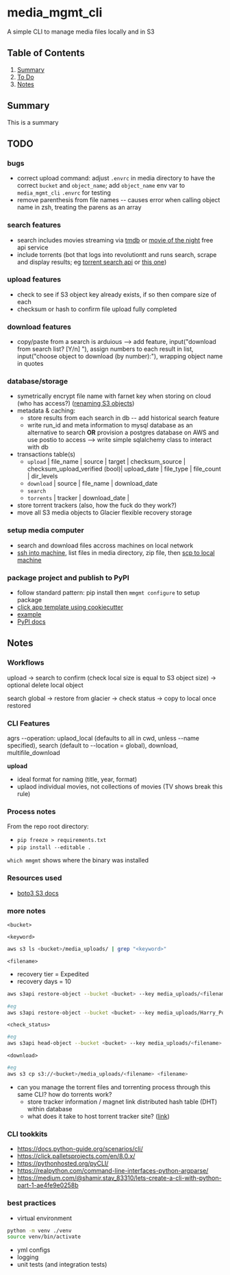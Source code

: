 # media_mgmt_cli
A simple CLI to manage media files locally and in S3

## Table of Contents
1. [Summary](README.md#summary)
2. [To Do](README.md#todo)
3. [Notes](README.md#notes)

## Summary
This is a summary

## TODO
### bugs
- correct upload command: adjust `.envrc` in media directory to have the correct `bucket` and `object_name`; add `object_name` env var to `media_mgmt_cli` `.envrc` for testing
- remove parenthesis from file names -- causes error when calling object name in zsh, treating the parens as an array
### search features
- search includes movies streaming via [tmdb](https://developers.themoviedb.org/3/search/search-movies) or [movie of the night](https://www.movieofthenight.com/about/api) free api service
- include torrents (bot that logs into revolutiontt and runs search, scrape and display results; eg [torrent search api](https://github.com/JimmyLaurent/torrent-search-api) or [this one](https://www.npmjs.com/package/torrent-search-api))
### upload features
- check to see if S3 object key already exists, if so then compare size of each
- checksum or hash to confirm file upload fully completed
### download features
- copy/paste from a search is arduious --> add feature, input("download from search list? [Y/n] "), assign numbers to each result in list, input("choose object to download (by number):"), wrapping object name in quotes
### database/storage
- symetrically encrypt file name with farnet key when storing on cloud (who has access?) ([renaming S3 objects](https://stackoverflow.com/questions/21184720/how-to-rename-files-and-folder-in-amazon-s3))
- metadata & caching: 
	- store results from each search in db -- add historical search feature
	- write run_id and meta information to mysql database as an alternative to search **OR** provision a postgres database on AWS and use postio to access --> write simple sqlalchemy class to interact with db
- transactions table(s)
	- `upload` | file_name | source | target | checksum_source | checksum_upload_verified (bool)| upload_date | file_type | file_count | dir_levels
	- `download` | source | file_name | download_date
	- `search`
	- `torrents` | tracker | download_date | 
- store torrent trackers (also, how the fuck do they work?)
- move all S3 media objects to Glacier flexible recovery storage
### setup media computer
- search and download files accross machines on local network
- [ssh into machine](https://superuser.com/questions/413718/how-to-connect-2-macs-via-ssh-on-a-home-network), list files in media directory, zip file, then [scp to local machine](https://stackoverflow.com/questions/68335/how-to-copy-a-file-to-a-remote-server-in-python-using-scp-or-ssh)
### package project and publish to PyPI
- follow standard pattern: pip install then `mmgmt configure` to setup package
- [click app template using cookiecutter](https://github.com/simonw/click-app)
- [example](https://github.com/simonw/google-drive-to-sqlite)
- [PyPI docs](https://packaging.python.org/en/latest/tutorials/packaging-projects/)

## Notes
### Workflows
upload
	-> search to confirm (check local size is equal to S3 object size) 
	-> optional delete local object

search global 
	-> restore from glacier 
	-> check status 
	-> copy to local once restored

### CLI Features
agrs --operation: 
	uplaod_local (defaults to all in cwd, unless --name specified), 
	search (default to --location = global), 
	download, 
	multifile_download

**upload**
- ideal format for naming (title, year, format)
- uplaod individual movies, not collections of movies (TV shows break this rule)

### Process notes
From the repo root directory:
- `pip freeze > requirements.txt`
- `pip install --editable .`

`which mmgmt` shows where the binary was installed

### Resources used
- [boto3 S3 docs](https://boto3.amazonaws.com/v1/documentation/api/latest/reference/services/s3.html#s3)

### more notes
`<bucket>`

`<keyword>`
```bash
aws s3 ls <bucket>/media_uploads/ | grep "<keyword>"
```

`<filename>`
- recovery tier = Expedited
- recovery days = 10
```bash
aws s3api restore-object --bucket <bucket> --key media_uploads/<filename> --restore-request '{"Days":10,"GlacierJobParameters":{"Tier":"Expedited"}}'

#eg
aws s3api restore-object --bucket <bucket> --key media_uploads/Harry_Potter.zip --restore-request '{"Days":10,"GlacierJobParameters":{"Tier":"Expedited"}}'
```

`<check_status>`
```bash
#eg
aws s3api head-object --bucket <bucket> --key media_uploads/<filename>
```

`<download>`
```bash
#eg
aws s3 cp s3://<bucket>/media_uploads/<filename> <filename>
```

- can you manage the torrent files and torrenting process through this same CLI? how do torrents work?
	- store tracker information / magnet link distributed hash table (DHT) within database
	- what does it take to host torrent tracker site? ([link](https://www.google.com/url?sa=t&rct=j&q=&esrc=s&source=web&cd=&ved=2ahUKEwiB9-eF5vLyAhVKITQIHYFIDJgQFnoECBgQAQ&url=http%3A%2F%2Ftroydm.github.io%2Fblog%2F2013%2F04%2F24%2Fhosting-your-own-remote-private-torrent-tracker&usg=AOvVaw23jlIHbjorXcJycyFY1Uql))

### CLI tookkits
- https://docs.python-guide.org/scenarios/cli/
- https://click.palletsprojects.com/en/8.0.x/
- https://pythonhosted.org/pyCLI/
- https://realpython.com/command-line-interfaces-python-argparse/
- https://medium.com/@shamir.stav_83310/lets-create-a-cli-with-python-part-1-ae4fe9e0258b

### best practices
- virtual environment
```bash
python -m venv ./venv
source venv/bin/activate
```
- yml configs
- logging
- unit tests (and integration tests)
